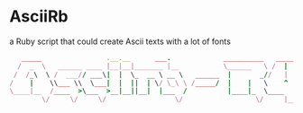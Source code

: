 # AsciiRb
a Ruby script that could create Ascii texts with a lot of fonts
```ruby
   _____                .__.__      ___.             __________   _____
  /  _  \   ______ ____ |__|__|_______ |__           \______   \ /  |  | ___.__.
 /  /_\  \ /  ___// ___\|  |  \_  __ \ __ \   ______  |       _//   |  |_   |  |
/    |    \\___ \\  \___|  |  ||  | \/ \_\ \ /_____/  |    |   \    ^   /\___  |
\____|__  /____  >\___  >__|__||__|  |___  /          |____|_  \____   | / ____|
        \/     \/     \/                 \/                  \/     |__| \/
```
